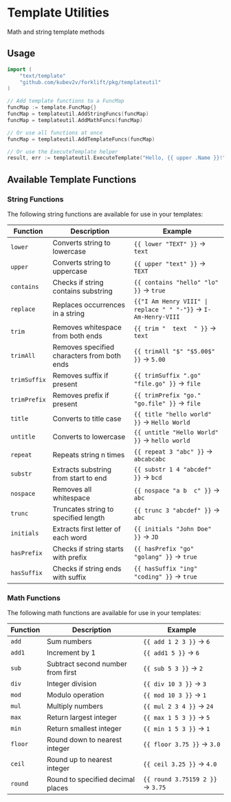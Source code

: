 # Template Utilities

Math and string template methods

## Usage

```go
import (
    "text/template"
    "github.com/kubev2v/forklift/pkg/templateutil"
)

// Add template functions to a FuncMap
funcMap := template.FuncMap{}
funcMap = templateutil.AddStringFuncs(funcMap)
funcMap = templateutil.AddMathFuncs(funcMap)
```

```go
// Or use all functions at once
funcMap = templateutil.AddTemplateFuncs(funcMap)
```

```go
// Or use the ExecuteTemplate helper
result, err := templateutil.ExecuteTemplate("Hello, {{ upper .Name }}!", data)
```

## Available Template Functions

### String Functions

The following string functions are available for use in your templates:

| Function | Description | Example |
|----------|-------------|---------|
| `lower` | Converts string to lowercase | `{{ lower "TEXT" }}` → `text` |
| `upper` | Converts string to uppercase | `{{ upper "text" }}` → `TEXT` |
| `contains` | Checks if string contains substring | `{{ contains "hello" "lo" }}` → `true` |
| `replace` | Replaces occurrences in a string | `{{"I Am Henry VIII" \| replace " " "-"}}` → `I-Am-Henry-VIII` |
| `trim` | Removes whitespace from both ends | `{{ trim "  text  " }}` → `text` |
| `trimAll` | Removes specified characters from both ends | `{{ trimAll "$" "$5.00$" }}` → `5.00` |
| `trimSuffix` | Removes suffix if present | `{{ trimSuffix ".go" "file.go" }}` → `file` |
| `trimPrefix` | Removes prefix if present | `{{ trimPrefix "go." "go.file" }}` → `file` |
| `title` | Converts to title case | `{{ title "hello world" }}` → `Hello World` |
| `untitle` | Converts to lowercase | `{{ untitle "Hello World" }}` → `hello world` |
| `repeat` | Repeats string n times | `{{ repeat 3 "abc" }}` → `abcabcabc` |
| `substr` | Extracts substring from start to end | `{{ substr 1 4 "abcdef" }}` → `bcd` |
| `nospace` | Removes all whitespace | `{{ nospace "a b  c" }}` → `abc` |
| `trunc` | Truncates string to specified length | `{{ trunc 3 "abcdef" }}` → `abc` |
| `initials` | Extracts first letter of each word | `{{ initials "John Doe" }}` → `JD` |
| `hasPrefix` | Checks if string starts with prefix | `{{ hasPrefix "go" "golang" }}` → `true` |
| `hasSuffix` | Checks if string ends with suffix | `{{ hasSuffix "ing" "coding" }}` → `true` |

### Math Functions

The following math functions are available for use in your templates:

| Function | Description | Example |
|----------|-------------|---------|
| `add` | Sum numbers | `{{ add 1 2 3 }}` → `6` |
| `add1` | Increment by 1 | `{{ add1 5 }}` → `6` |
| `sub` | Subtract second number from first | `{{ sub 5 3 }}` → `2` |
| `div` | Integer division | `{{ div 10 3 }}` → `3` |
| `mod` | Modulo operation | `{{ mod 10 3 }}` → `1` |
| `mul` | Multiply numbers | `{{ mul 2 3 4 }}` → `24` |
| `max` | Return largest integer | `{{ max 1 5 3 }}` → `5` |
| `min` | Return smallest integer | `{{ min 1 5 3 }}` → `1` |
| `floor` | Round down to nearest integer | `{{ floor 3.75 }}` → `3.0` |
| `ceil` | Round up to nearest integer | `{{ ceil 3.25 }}` → `4.0` |
| `round` | Round to specified decimal places | `{{ round 3.75159 2 }}` → `3.75` |
